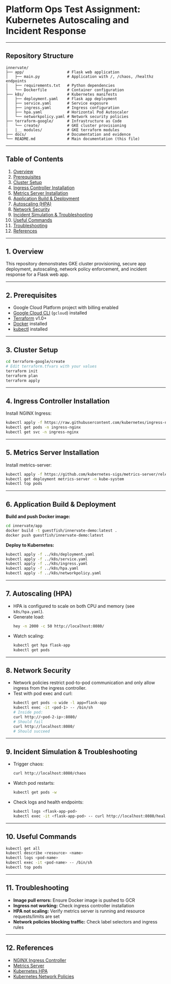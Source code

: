 # Platform Ops Test Assignment: Kubernetes Autoscaling and Incident Response

---

## Repository Structure
```
innervate/
├── app/                   # Flask web application
│   ├── main.py            # Application with /, /chaos, /healthz endpoints
│   ├── requirements.txt   # Python dependencies
│   └── Dockerfile         # Container configuration
├── k8s/                   # Kubernetes manifests
│   ├── deployment.yaml    # Flask app deployment
│   ├── service.yaml       # Service exposure
│   ├── ingress.yaml       # Ingress configuration
│   ├── hpa.yaml           # Horizontal Pod Autoscaler
│   └── networkpolicy.yaml # Network security policies
├── terraform-google/      # Infrastructure as Code
│   └── create/            # GKE cluster provisioning
|   |__ modules/           # GKE terraform modules
├── docs/                  # Documentation and evidence
└── README.md              # Main documentation (this file)
```

---

## Table of Contents
1. [Overview](#overview)
2. [Prerequisites](#prerequisites)
3. [Cluster Setup](#cluster-setup)
4. [Ingress Controller Installation](#ingress-controller-installation)
5. [Metrics Server Installation](#metrics-server-installation)
6. [Application Build & Deployment](#application-build--deployment)
7. [Autoscaling (HPA)](#autoscaling-hpa)
8. [Network Security](#network-security)
9. [Incident Simulation & Troubleshooting](#incident-simulation--troubleshooting)
10. [Useful Commands](#useful-commands)
11. [Troubleshooting](#troubleshooting)
12. [References](#references)

---

## 1. Overview
This repository demonstrates GKE cluster provisioning, secure app deployment, autoscaling, network policy enforcement, and incident response for a Flask web app.

---

## 2. Prerequisites
- Google Cloud Platform project with billing enabled
- [Google Cloud CLI](https://cloud.google.com/sdk/docs/install) (`gcloud`) installed
- [Terraform](https://www.terraform.io/downloads) v1.0+
- [Docker](https://docs.docker.com/get-docker/) installed
- [kubectl](https://kubernetes.io/docs/tasks/tools/) installed

---

## 3. Cluster Setup
```bash
cd terraform-google/create
# Edit terraform.tfvars with your values
terraform init
terraform plan
terraform apply
```

---

## 4. Ingress Controller Installation
Install NGINX Ingress:
```bash
kubectl apply -f https://raw.githubusercontent.com/kubernetes/ingress-nginx/controller-v1.12.3/deploy/static/provider/cloud/deploy.yaml
kubectl get pods -n ingress-nginx
kubectl get svc -n ingress-nginx
```

---

## 5. Metrics Server Installation
Install metrics-server:
```bash
kubectl apply -f https://github.com/kubernetes-sigs/metrics-server/releases/latest/download/components.yaml
kubectl get deployment metrics-server -n kube-system
kubectl top pods
```

---

## 6. Application Build & Deployment
**Build and push Docker image:**
```bash
cd innervate/app
docker build -t guestfish/innervate-demo:latest .
docker push guestfish/innervate-demo:latest
```
**Deploy to Kubernetes:**
```bash
kubectl apply -f ../k8s/deployment.yaml
kubectl apply -f ../k8s/service.yaml
kubectl apply -f ../k8s/ingress.yaml
kubectl apply -f ../k8s/hpa.yaml
kubectl apply -f ../k8s/networkpolicy.yaml
```

---

## 7. Autoscaling (HPA)
- HPA is configured to scale on both CPU and memory (see `k8s/hpa.yaml`).
- Generate load:
  ```bash
  hey -n 2000 -c 50 http://localhost:8080/
  ```
- Watch scaling:
  ```bash
  kubectl get hpa flask-app
  kubectl get pods
  ```

---

## 8. Network Security
- Network policies restrict pod-to-pod communication and only allow ingress from the ingress controller.
- Test with pod exec and curl:
  ```bash
  kubectl get pods -o wide -l app=flask-app
  kubectl exec -it <pod-1> -- /bin/sh
  # Inside pod:
  curl http://<pod-2-ip>:8080/
  # Should fail
  curl http://localhost:8080/
  # Should succeed
  ```

---

## 9. Incident Simulation & Troubleshooting
- Trigger chaos:
  ```bash
  curl http://localhost:8080/chaos
  ```
- Watch pod restarts:
  ```bash
  kubectl get pods -w
  ```
- Check logs and health endpoints:
  ```bash
  kubectl logs <flask-app-pod>
  kubectl exec -it <flask-app-pod> -- curl http://localhost:8080/healthz
  ```

---

## 10. Useful Commands
```bash
kubectl get all
kubectl describe <resource> <name>
kubectl logs <pod-name>
kubectl exec -it <pod-name> -- /bin/sh
kubectl top pods
```

---

## 11. Troubleshooting
- **Image pull errors:** Ensure Docker image is pushed to GCR
- **Ingress not working:** Check ingress controller installation
- **HPA not scaling:** Verify metrics server is running and resource requests/limits are set
- **Network policies blocking traffic:** Check label selectors and ingress rules

---

## 12. References
- [NGINX Ingress Controller](https://kubernetes.github.io/ingress-nginx/deploy/)
- [Metrics Server](https://github.com/kubernetes-sigs/metrics-server)
- [Kubernetes HPA](https://kubernetes.io/docs/tasks/run-application/horizontal-pod-autoscale/)
- [Kubernetes Network Policies](https://kubernetes.io/docs/concepts/services-networking/network-policies/)
